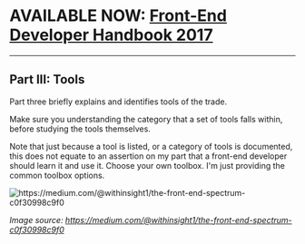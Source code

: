 # AVAILABLE NOW: [Front-End Developer Handbook 2017](https://www.gitbook.com/book/frontendmasters/front-end-handbook-2017/details)

***

## Part III: Tools

Part three briefly explains and identifies tools of the trade.

Make sure you understanding the category that a set of tools falls within, before studying the tools themselves.

Note that just because a tool is listed, or a category of tools is documented, this does not equate to an assertion on my part that a front-end developer should learn it and use it. Choose your own toolbox. I'm just providing the common toolbox options.

![](images/spectrum.png "https://medium.com/@withinsight1/the-front-end-spectrum-c0f30998c9f0")

<cite>Image source: <a href="https://medium.com/@withinsight1/the-front-end-spectrum-c0f30998c9f0">https://medium.com/@withinsight1/the-front-end-spectrum-c0f30998c9f0</a></cite>



